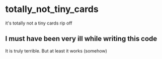 # totally_not_tiny_cards
it's totally not a tiny cards rip off

## I must have been very ill while writing this code
It is truly terrible.
But at least it works (somehow)
